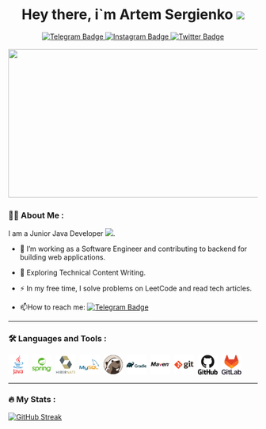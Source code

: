 <div id="header" align="center">
   <h1>
  Hey there, i`m Artem Sergienko
  <img src="https://media.giphy.com/media/hvRJCLFzcasrR4ia7z/giphy.gif" width="30px"/>
</h1>
  <div id="socials">
  <a href="https://t.me/Emelian_Gaiday">
    <img src="https://img.shields.io/badge/telegram-blue?style=for-the-badge&logo=telegram&logoColor=white" alt="Telegram Badge"/>
  </a>
  <a href="https://www.instagram.com/_afk_npc_/">
    <img src="https://img.shields.io/badge/Instagram-8A2BE2?style=for-the-badge&logo=instagram&logoColor=white" alt="Instagram Badge"/>
  </a>
  <a href="https://twitter.com/Emelian_Gaiday">
    <img src="https://img.shields.io/badge/Twitter-blue?style=for-the-badge&logo=twitter&logoColor=white" alt="Twitter Badge"/>
  </a>
</div>
<img src="https://komarev.com/ghpvc/?username=Ozsfag&style=flat-square&color=blue" alt=""/>
</div>

<div align="center">
  <img src="https://media.giphy.com/media/dWesBcTLavkZuG35MI/giphy.gif" width="600" height="300"/>
</div>

### :man_technologist: About Me :

 I am a Junior Java Developer <img src="https://media.giphy.com/media/WUlplcMpOCEmTGBtBW/giphy.gif" width="30">.
 
 - :telescope: I’m working as a Software Engineer and contributing to backend for building web applications.

- :seedling: Exploring Technical Content Writing.

- :zap: In my free time, I solve problems on LeetCode and read tech articles.

- :mailbox:How to reach me: [![Telegram Badge](https://img.shields.io/badge/-Ozsfag-blue?style=flat&logo=Telegram&logoColor=white)](https://t.me/Emelian_Gaiday)

---

### :hammer_and_wrench: Languages and Tools :

<div>
   <img src="https://github.com/devicons/devicon/blob/master/icons/java/java-original-wordmark.svg" title="Java" alt="Java" width="40" height="40"/>&nbsp;
   <img src="https://github.com/devicons/devicon/blob/master/icons/spring/spring-original-wordmark.svg" title="Spring" alt="Spring" width="40" height="40"/>&nbsp;
   <img src="https://github.com/devicons/devicon/blob/master/icons/hibernate/hibernate-original-wordmark.svg" title="Hibernate"  alt="Hibernate" width="40" height="40"/>&nbsp;
   <img src="https://github.com/devicons/devicon/blob/master/icons/mysql/mysql-original-wordmark.svg" title="MySQL"  alt="MySQL" width="40" height="40"/>&nbsp;
   <img src="https://github.com/devicons/devicon/blob/master/icons/dbeaver/dbeaver-original.svg" title="Dbeaver"  alt="Dbeaver" width="40" height="40"/>&nbsp;
   <img src="https://github.com/devicons/devicon/blob/master/icons/gradle/gradle-original-wordmark.svg" title="Gradle"  alt="Gradle" width="40" height="40"/>&nbsp;
   <img src="https://github.com/devicons/devicon/blob/master/icons/maven/maven-original-wordmark.svg" title="Maven"  alt="Maven" width="40" height="40"/>&nbsp;
   <img src="https://github.com/devicons/devicon/blob/master/icons/git/git-original-wordmark.svg" title="Git" alt="Git" width="40" height="40"/>&nbsp;
   <img src="https://github.com/devicons/devicon/blob/master/icons/github/github-original-wordmark.svg" title="GitHub" alt="GitHub" width="40" height="40"/>&nbsp;
   <img src="https://github.com/devicons/devicon/blob/master/icons/gitlab/gitlab-original-wordmark.svg" title="GitLab" alt="GitLab" width="40" height="40"/>&nbsp;
</div>

---

### :fire: My Stats :

[![GitHub Streak](http://github-readme-streak-stats.herokuapp.com?user=Ozsfag&theme=algolia&card_width=495)](https://git.io/streak-stats)
